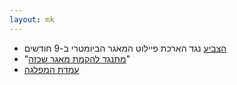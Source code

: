 ```yaml
---
layout: mk
---
```

* <i class="fa fa-bank"></i> [הצביע](http://www.knesset.gov.il/vote/heb/Vote_Res_Map.asp?vote_id_t=22096) נגד הארכת פיילוט המאגר הביומטרי ב-9 חודשים
* <i class="fa fa-newspaper-o"></i> "[מתנגד להקמת מאגר שכזה](https://archive.today/8p7dP#selection-3251.1-3251.202)"
* <i class="fa fa-newspaper-o"></i> [עמדת המפלגה](https://archive.today/gjQpX#selection-2821.2-2821.229)

